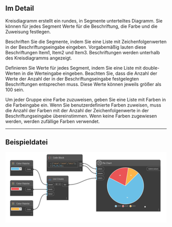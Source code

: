 ## Im Detail

Kreisdiagramm erstellt ein rundes, in Segmente unterteiltes Diagramm. Sie können für jedes Segment Werte für die Beschriftung, die Farbe und die Zuweisung festlegen.

Beschriften Sie die Segmente, indem Sie eine Liste mit Zeichenfolgenwerten in der Beschriftungseingabe eingeben. Vorgabemäßig lauten diese Beschriftungen Item1, Item2 und Item3. Beschriftungen werden unterhalb des Kreisdiagramms angezeigt.

Definieren Sie Werte für jedes Segment, indem Sie eine Liste mit double-Werten in die Werteingabe eingeben. Beachten Sie, dass die Anzahl der Werte der Anzahl der in der Beschriftungseingabe festgelegten Beschriftungen entsprechen muss. Diese Werte können jeweils größer als 100 sein.

Um jeder Gruppe eine Farbe zuzuweisen, geben Sie eine Liste mit Farben in die Farbeingabe ein. Wenn Sie benutzerdefinierte Farben zuweisen, muss die Anzahl der Farben mit der Anzahl der Zeichenfolgenwerte in der Beschriftungseingabe übereinstimmen. Wenn keine Farben zugewiesen werden, werden zufällige Farben verwendet.

___
## Beispieldatei

![Pie Chart](./CoreNodeModelsWpf.Charts.PieChartNodeModel_img.jpg)

